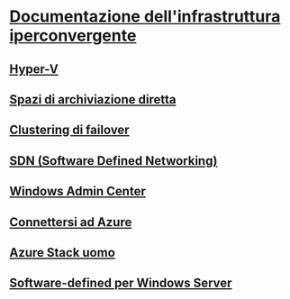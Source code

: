 # [Documentazione dell'infrastruttura iperconvergente](index.yml)
## [Hyper-V](../virtualization/hyper-v/index.md)
## [Spazi di archiviazione diretta](../storage/storage-spaces/storage-spaces-direct-overview.md)
## [Clustering di failover](../failover-clustering/failover-clustering-overview.md)
## [SDN (Software Defined Networking)](https://docs.microsoft.com/windows-server/networking/sdn/)
## [Windows Admin Center](../manage/windows-admin-center/overview.md)
## [Connettersi ad Azure](../azure-hybrid-services/index.md)
## [Azure Stack uomo](https://docs.microsoft.com/azure-stack/operator/azure-stack-hci-overview)
## [Software-defined per Windows Server](https://www.microsoft.com/en-us/cloud-platform/software-defined-datacenter)
